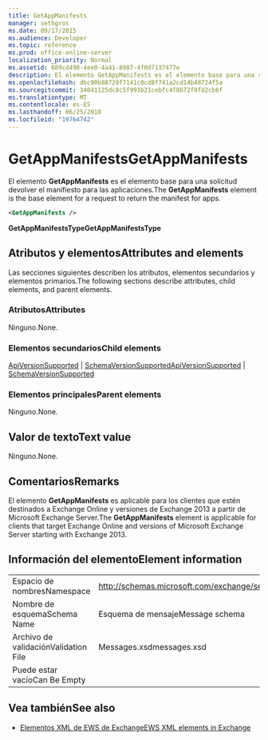 ```yaml
---
title: GetAppManifests
manager: sethgros
ms.date: 09/17/2015
ms.audience: Developer
ms.topic: reference
ms.prod: office-online-server
localization_priority: Normal
ms.assetid: 689cd498-4ee0-4a41-8907-4f0d7137477e
description: El elemento GetAppManifests es el elemento base para una solicitud devolver el manifiesto para las aplicaciones.
ms.openlocfilehash: dbc90b88729f7141c0cd8f741a2cd14b48724f5a
ms.sourcegitcommit: 34041125dc8c5f993b21cebfc4f8b72f0fd2cb6f
ms.translationtype: MT
ms.contentlocale: es-ES
ms.lasthandoff: 06/25/2018
ms.locfileid: "19764742"
---
```

# <a name="getappmanifests"></a><span data-ttu-id="53429-103">GetAppManifests</span><span class="sxs-lookup"><span data-stu-id="53429-103">GetAppManifests</span></span>

<span data-ttu-id="53429-104">El elemento **GetAppManifests** es el elemento base para una solicitud devolver el manifiesto para las aplicaciones.</span><span class="sxs-lookup"><span data-stu-id="53429-104">The **GetAppManifests** element is the base element for a request to return the manifest for apps.</span></span> 
  
```xml
<GetAppManifests />
```

 <span data-ttu-id="53429-105">**GetAppManifestsType**</span><span class="sxs-lookup"><span data-stu-id="53429-105">**GetAppManifestsType**</span></span>
## <a name="attributes-and-elements"></a><span data-ttu-id="53429-106">Atributos y elementos</span><span class="sxs-lookup"><span data-stu-id="53429-106">Attributes and elements</span></span>

<span data-ttu-id="53429-107">Las secciones siguientes describen los atributos, elementos secundarios y elementos primarios.</span><span class="sxs-lookup"><span data-stu-id="53429-107">The following sections describe attributes, child elements, and parent elements.</span></span>
  
### <a name="attributes"></a><span data-ttu-id="53429-108">Atributos</span><span class="sxs-lookup"><span data-stu-id="53429-108">Attributes</span></span>

<span data-ttu-id="53429-109">Ninguno.</span><span class="sxs-lookup"><span data-stu-id="53429-109">None.</span></span>
  
### <a name="child-elements"></a><span data-ttu-id="53429-110">Elementos secundarios</span><span class="sxs-lookup"><span data-stu-id="53429-110">Child elements</span></span>

<span data-ttu-id="53429-111">[ApiVersionSupported](apiversionsupported.md) | [SchemaVersionSupported](schemaversionsupported.md)</span><span class="sxs-lookup"><span data-stu-id="53429-111">[ApiVersionSupported](apiversionsupported.md) | [SchemaVersionSupported](schemaversionsupported.md)</span></span>
  
### <a name="parent-elements"></a><span data-ttu-id="53429-112">Elementos principales</span><span class="sxs-lookup"><span data-stu-id="53429-112">Parent elements</span></span>

<span data-ttu-id="53429-113">Ninguno.</span><span class="sxs-lookup"><span data-stu-id="53429-113">None.</span></span>
  
## <a name="text-value"></a><span data-ttu-id="53429-114">Valor de texto</span><span class="sxs-lookup"><span data-stu-id="53429-114">Text value</span></span>

<span data-ttu-id="53429-115">Ninguno.</span><span class="sxs-lookup"><span data-stu-id="53429-115">None.</span></span>
  
## <a name="remarks"></a><span data-ttu-id="53429-116">Comentarios</span><span class="sxs-lookup"><span data-stu-id="53429-116">Remarks</span></span>

<span data-ttu-id="53429-117">El elemento **GetAppManifests** es aplicable para los clientes que estén destinados a Exchange Online y versiones de Exchange 2013 a partir de Microsoft Exchange Server.</span><span class="sxs-lookup"><span data-stu-id="53429-117">The **GetAppManifests** element is applicable for clients that target Exchange Online and versions of Microsoft Exchange Server starting with Exchange 2013.</span></span> 
  
## <a name="element-information"></a><span data-ttu-id="53429-118">Información del elemento</span><span class="sxs-lookup"><span data-stu-id="53429-118">Element information</span></span>

|||
|:-----|:-----|
|<span data-ttu-id="53429-119">Espacio de nombres</span><span class="sxs-lookup"><span data-stu-id="53429-119">Namespace</span></span>  <br/> |http://schemas.microsoft.com/exchange/services/2006/messages  <br/> |
|<span data-ttu-id="53429-120">Nombre de esquema</span><span class="sxs-lookup"><span data-stu-id="53429-120">Schema Name</span></span>  <br/> |<span data-ttu-id="53429-121">Esquema de mensaje</span><span class="sxs-lookup"><span data-stu-id="53429-121">Message schema</span></span>  <br/> |
|<span data-ttu-id="53429-122">Archivo de validación</span><span class="sxs-lookup"><span data-stu-id="53429-122">Validation File</span></span>  <br/> |<span data-ttu-id="53429-123">Messages.xsd</span><span class="sxs-lookup"><span data-stu-id="53429-123">messages.xsd</span></span>  <br/> |
|<span data-ttu-id="53429-124">Puede estar vacío</span><span class="sxs-lookup"><span data-stu-id="53429-124">Can Be Empty</span></span>  <br/> ||
   
## <a name="see-also"></a><span data-ttu-id="53429-125">Vea también</span><span class="sxs-lookup"><span data-stu-id="53429-125">See also</span></span>



- [<span data-ttu-id="53429-126">Elementos XML de EWS de Exchange</span><span class="sxs-lookup"><span data-stu-id="53429-126">EWS XML elements in Exchange</span></span>](ews-xml-elements-in-exchange.md)

